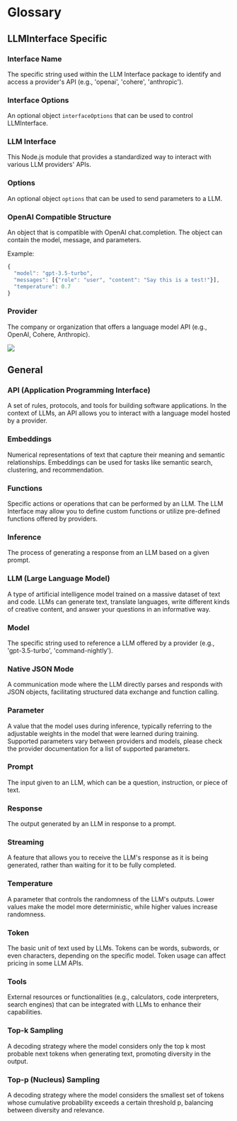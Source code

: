# Glossary

## LLMInterface Specific

### Interface Name

The specific string used within the LLM Interface package to identify and access a provider's API (e.g., 'openai', 'cohere', 'anthropic').

### Interface Options

An optional object `interfaceOptions` that can be used to control LLMInterface.

### LLM Interface

This Node.js module that provides a standardized way to interact with various LLM providers' APIs.

### Options

An optional object `options` that can be used to send parameters to a LLM.

### OpenAI Compatible Structure

An object that is compatible with OpenAI chat.completion. The object can contain the model, message, and parameters.

Example:

```javascript
{
  "model": "gpt-3.5-turbo",
  "messages": [{"role": "user", "content": "Say this is a test!"}],
  "temperature": 0.7
}
```

### Provider

The company or organization that offers a language model API (e.g., OpenAI, Cohere, Anthropic).

![](https://samestrin.github.io/media/llm-interface/icons/blank.png)

## General

### API (Application Programming Interface)

A set of rules, protocols, and tools for building software applications. In the context of LLMs, an API allows you to interact with a language model hosted by a provider.

### Embeddings

Numerical representations of text that capture their meaning and semantic relationships. Embeddings can be used for tasks like semantic search, clustering, and recommendation.

### Functions

Specific actions or operations that can be performed by an LLM. The LLM Interface may allow you to define custom functions or utilize pre-defined functions offered by providers.

### Inference

The process of generating a response from an LLM based on a given prompt.

### LLM (Large Language Model)

A type of artificial intelligence model trained on a massive dataset of text and code. LLMs can generate text, translate languages, write different kinds of creative content, and answer your questions in an informative way.

### Model

The specific string used to reference a LLM offered by a provider (e.g., 'gpt-3.5-turbo', 'command-nightly').

### Native JSON Mode

A communication mode where the LLM directly parses and responds with JSON objects, facilitating structured data exchange and function calling.

### Parameter

A value that the model uses during inference, typically referring to the adjustable weights in the model that were learned during training. Supported parameters vary between providers and models, please check the provider documentation for a list of supported parameters.

### Prompt

The input given to an LLM, which can be a question, instruction, or piece of text.

### Response

The output generated by an LLM in response to a prompt.

### Streaming

A feature that allows you to receive the LLM's response as it is being generated, rather than waiting for it to be fully completed.

### Temperature

A parameter that controls the randomness of the LLM's outputs. Lower values make the model more deterministic, while higher values increase randomness.

### Token

The basic unit of text used by LLMs. Tokens can be words, subwords, or even characters, depending on the specific model. Token usage can affect pricing in some LLM APIs.

### Tools

External resources or functionalities (e.g., calculators, code interpreters, search engines) that can be integrated with LLMs to enhance their capabilities.

### Top-k Sampling

A decoding strategy where the model considers only the top k most probable next tokens when generating text, promoting diversity in the output.

### Top-p (Nucleus) Sampling

A decoding strategy where the model considers the smallest set of tokens whose cumulative probability exceeds a certain threshold p, balancing between diversity and relevance.
